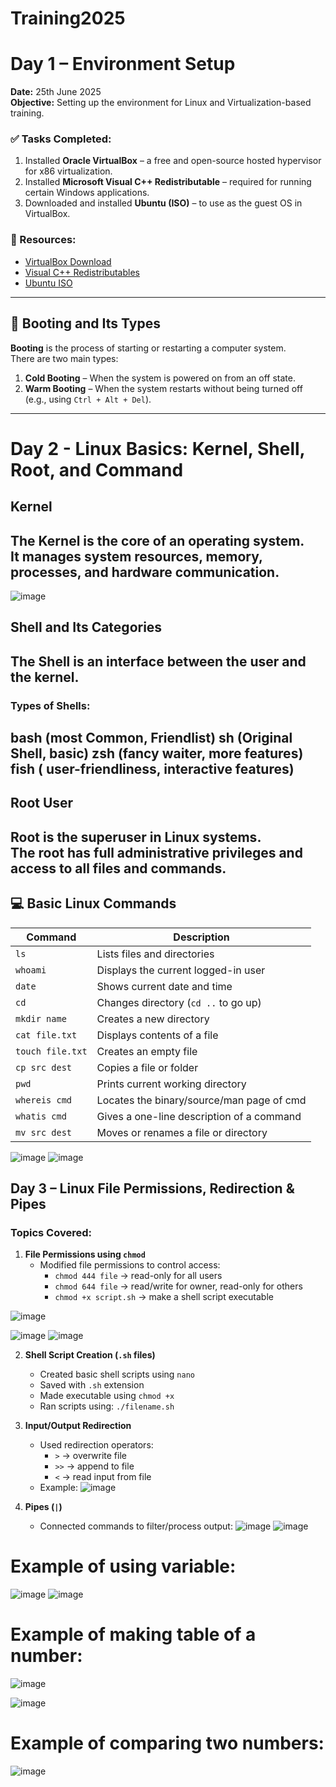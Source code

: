 # Training2025
# Day 1 – Environment Setup

**Date:** 25th June 2025  
**Objective:** Setting up the environment for Linux and Virtualization-based training.

### ✅ Tasks Completed:
1. Installed **Oracle VirtualBox** – a free and open-source hosted hypervisor for x86 virtualization.
2. Installed **Microsoft Visual C++ Redistributable** – required for running certain Windows applications.
3. Downloaded and installed **Ubuntu (ISO)** – to use as the guest OS in VirtualBox.

### 🔗 Resources:
- [VirtualBox Download](https://www.virtualbox.org/)
- [Visual C++ Redistributables](https://learn.microsoft.com/en-us/cpp/windows/latest-supported-vc-redist)
- [Ubuntu ISO](https://ubuntu.com/download/desktop)
---
## 🔁 Booting and Its Types
**Booting** is the process of starting or restarting a computer system.  
There are two main types:

1. **Cold Booting** – When the system is powered on from an off state.
2. **Warm Booting** – When the system restarts without being turned off (e.g., using `Ctrl + Alt + Del`).
---

# Day 2 - Linux Basics: Kernel, Shell, Root, and Command

## Kernel
The **Kernel** is the core of an operating system.  
It manages system resources, memory, processes, and hardware communication.
---
![image](https://github.com/user-attachments/assets/339b746b-82f4-498d-aa6c-6fb7cdd6f1b7)

## Shell and Its Categories
The **Shell** is an interface between the user and the kernel.
---
### Types of Shells:
bash (most Common, Friendlist)
sh (Original Shell, basic)
zsh (fancy waiter, more features)
fish ( user-friendliness, interactive features)
---

## Root User
**Root** is the superuser in Linux systems.  
The root has full administrative privileges and access to all files and commands.
---

## 💻 Basic Linux Commands

| Command         | Description                                 |
|------------------|---------------------------------------------|
| `ls`            | Lists files and directories                 |
| `whoami`        | Displays the current logged-in user         |
| `date`          | Shows current date and time                 |
| `cd`            | Changes directory (`cd ..` to go up)        |
| `mkdir name`    | Creates a new directory                     |
| `cat file.txt`  | Displays contents of a file                 |
| `touch file.txt`| Creates an empty file                       |
| `cp src dest`   | Copies a file or folder                     |
| `pwd`           | Prints current working directory            |
| `whereis cmd`   | Locates the binary/source/man page of cmd  |
| `whatis cmd`    | Gives a one-line description of a command   |
| `mv src dest`   | Moves or renames a file or directory        |

![image](https://github.com/user-attachments/assets/3bca2ac1-b138-4f0d-9a87-be9547ca0f8c)
![image](https://github.com/user-attachments/assets/a0856ad2-5a84-4c10-bd5f-91fd95484e97)

## Day 3 – Linux File Permissions, Redirection & Pipes

### Topics Covered:

1. **File Permissions using `chmod`**
   - Modified file permissions to control access:
     - `chmod 444 file` → read-only for all users
     - `chmod 644 file` → read/write for owner, read-only for others
     - `chmod +x script.sh` → make a shell script executable

![image](https://github.com/user-attachments/assets/12fb724e-b6ac-41c3-9be9-33b9f4d3b1fa)

![image](https://github.com/user-attachments/assets/c1671d97-228f-4a92-9bdb-5c7406282a9c)
![image](https://github.com/user-attachments/assets/08f1da85-b34d-43e4-9a4e-929c5a4c2fc8)

2. **Shell Script Creation (`.sh` files)**
   - Created basic shell scripts using `nano`
   - Saved with `.sh` extension
   - Made executable using `chmod +x`
   - Ran scripts using: `./filename.sh`

3. **Input/Output Redirection**
   - Used redirection operators:
     - `>` → overwrite file
     - `>>` → append to file
     - `<` → read input from file
   - Example: 
    ![image](https://github.com/user-attachments/assets/ec2493be-4219-4c17-b206-0a8bc527b475)


4. **Pipes (`|`)**
   - Connected commands to filter/process output:
![image](https://github.com/user-attachments/assets/2e40ac72-9e72-4eea-b88f-b41968854132)
![image](https://github.com/user-attachments/assets/a32d62f7-2823-4db1-8455-3c4ce6e6532d)


# Example of using variable:
![image](https://github.com/user-attachments/assets/77d39b1f-ac93-4999-b6f2-7c92b60041d0)
![image](https://github.com/user-attachments/assets/60a7d512-4c33-48e2-abc3-457ea029a3df)

# Example of making table of a number:
![image](https://github.com/user-attachments/assets/f8dbd94e-0678-4c15-bfa5-c936928ddeae)

![image](https://github.com/user-attachments/assets/31c2524c-0979-42b4-b36c-260a95123fee)

# Example of comparing two numbers:
![image](https://github.com/user-attachments/assets/ff4dc72b-2fcf-46b7-8e83-c36111e9a466)
